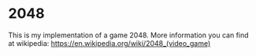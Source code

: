 # 2048
This is my implementation of a game 2048. More information you can find at wikipedia: https://en.wikipedia.org/wiki/2048_(video_game)
